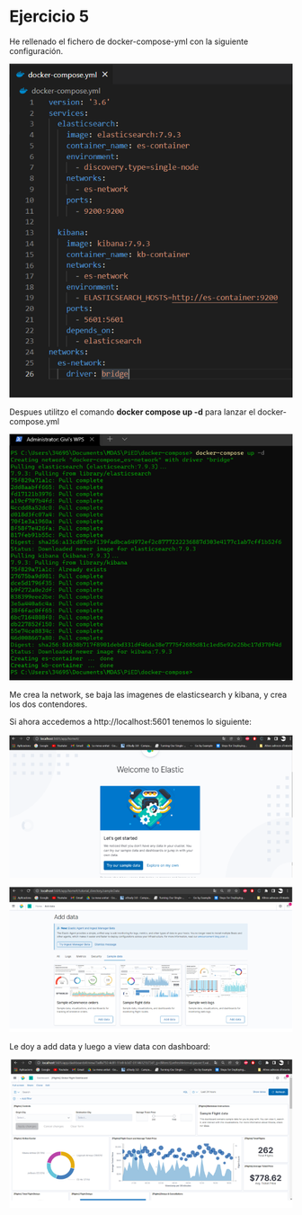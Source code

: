 # Ejercicio 5


He rellenado el fichero de docker-compose-yml con la siguiente configuración.

![title](images/hw5/dockercomposeyml.png)

Despues utilitzo el comando **docker compose up -d** para lanzar el docker-compose.yml

![title](images/hw5/creating-docker-compose.png)

Me crea la network, se baja las imagenes de elasticsearch y kibana, y crea los dos contendores.

Si ahora accedemos a http://localhost:5601 tenemos lo siguiente:

![title](images/hw5/welcome-elastic.png)

![title](images/hw5/add-data-view-data.png)

Le doy a add data y luego a view data con dashboard:

![title](images/hw5/dashboard.png)

